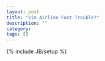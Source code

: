 ```yaml
---
layout: post
title: "Vim Airline Font Trouble?"
description: ""
category: 
tags: []
---
```

{% include JB/setup %}
